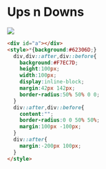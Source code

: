 # Ups n Downs
<img src="https://cssbattle.dev/targets/4.png">

```HTML
<div id="a"></div>
<style>*{background:#62306D;}
  div,div::after,div::before{
    background:#F7EC7D;
    height:100px;
    width:100px;
    display:inline-block;
    margin:42px 142px;
    border-radius:50% 50% 0 0;   
  }
  div::after,div::before{
    content:"";
    border-radius:0 0 50% 50%;
    margin:100px -100px;
  }
  div::after{
    margin:-200px 100px;
  }
</style>
```